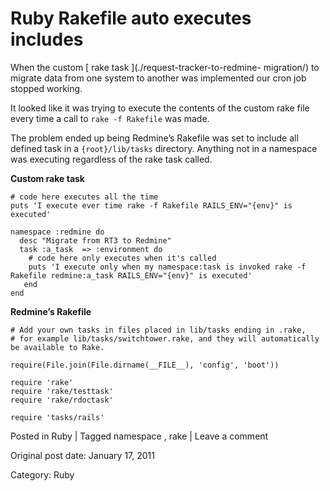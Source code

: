 # Ruby Rakefile auto executes includes

When the custom [ rake task
](./request-tracker-to-redmine-
migration/) to migrate data from one system to another was implemented our
cron job stopped working.

It looked like it was trying to execute the contents of the custom rake file
every time a call to ` rake -f Rakefile ` was made.

The problem ended up being Redmine’s Rakefile was set to include all defined
task in a ` {root}/lib/tasks ` directory. Anything not in a namespace was
executing regardless of the rake task called.

**Custom rake task**

    
    
    # code here executes all the time
    puts 'I execute ever time rake -f Rakefile RAILS_ENV="{env}" is executed'
    
    namespace :redmine do
      desc "Migrate from RT3 to Redmine"
      task :a_task  => :environment do
        # code here only executes when it's called
        puts 'I execute only when my namespace:task is invoked rake -f Rakefile redmine:a_task RAILS_ENV="{env}" is executed'
       end
    end
    

**Redmine’s Rakefile**

    
    
    # Add your own tasks in files placed in lib/tasks ending in .rake,
    # for example lib/tasks/switchtower.rake, and they will automatically be available to Rake.
    
    require(File.join(File.dirname(__FILE__), 'config', 'boot'))
    
    require 'rake'
    require 'rake/testtask'
    require 'rake/rdoctask'
    
    require 'tasks/rails'
    

Posted in Ruby | Tagged namespace , rake | Leave a comment 


Original post date: January 17, 2011

Category: Ruby
